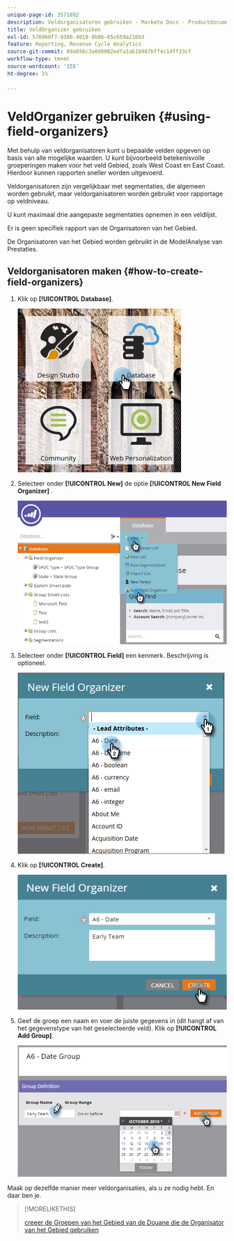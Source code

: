```yaml
---
unique-page-id: 3571892
description: Veldorganisatoren gebruiken - Marketo Docs - Productdocumentatie
title: VeldOrganizer gebruiken
exl-id: 578969f7-9380-4019-9b86-85c659a216b3
feature: Reporting, Revenue Cycle Analytics
source-git-commit: 09a656c3a0d0002edfa1a61b987bff4c1dff33cf
workflow-type: tm+mt
source-wordcount: '155'
ht-degree: 1%

---
```


# VeldOrganizer gebruiken {#using-field-organizers}

Met behulp van veldorganisatoren kunt u bepaalde velden opgeven op basis van alle mogelijke waarden. U kunt bijvoorbeeld betekenisvolle groeperingen maken voor het veld Gebied, zoals West Coast en East Coast. Hierdoor kunnen rapporten sneller worden uitgevoerd.

Veldorganisatoren zijn vergelijkbaar met segmentaties, die algemeen worden gebruikt, maar veldorganisatoren worden gebruikt voor rapportage op veldniveau.

U kunt maximaal drie aangepaste segmentaties opnemen in een veldlijst.

Er is geen specifiek rapport van de Organisatoren van het Gebied.

De Organisatoren van het Gebied worden gebruikt in de ModelAnalyse van Prestaties.

## Veldorganisatoren maken {#how-to-create-field-organizers}

1. Klik op **[!UICONTROL Database]**.

   ![](assets/db.png)

1. Selecteer onder **[!UICONTROL New]** de optie **[!UICONTROL New Field Organizer]** .

   ![](assets/two-1.png)

1. Selecteer onder **[!UICONTROL Field]** een kenmerk. Beschrijving is optioneel.

   ![](assets/three-1.png)

1. Klik op **[!UICONTROL Create]**.

   ![](assets/image2015-9-3-16-3a36-3a31.png)

1. Geef de groep een naam en voer de juiste gegevens in (dit hangt af van het gegevenstype van het geselecteerde veld). Klik op **[!UICONTROL Add Group]**.

   ![](assets/image2015-9-3-16-3a40-3a45.png)

Maak op dezelfde manier meer veldorganisaties, als u ze nodig hebt. En daar ben je.

>[!MORELIKETHIS]
>
>[ creeer de Groepen van het Gebied van de Douane die de Organisator van het Gebied gebruiken ](/help/marketo/product-docs/reporting/revenue-cycle-analytics/revenue-tools/field-organizers/create-custom-field-groups-using-the-field-organizer.md)
